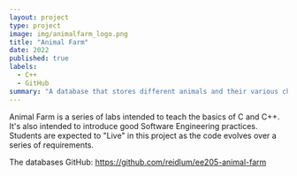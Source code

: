 ```yaml
---
layout: project
type: project
image: img/animalfarm_logo.png
title: "Animal Farm"
date: 2022
published: true
labels:
  - C++
  - GitHub
summary: "A database that stores different animals and their various characteristics."
---
```


Animal Farm is a series of labs intended to teach the basics of C and C++. It's also intended to introduce good Software Engineering practices. Students are expected to "Live" in this project as the code evolves over a series of requirements.

The databases GitHub: <a href="https://github.com/reidlum/ee205-animal-farm"><i class="large github icon "></i>https://github.com/reidlum/ee205-animal-farm</a>

